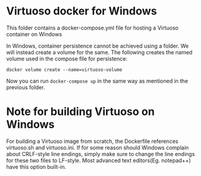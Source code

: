 # Virtuoso docker for Windows

This folder contains a docker-compose.yml file for hosting a Virtuoso container on Windows

In Windows, container persistence cannot be achieved using a folder. We will instead create a volume for the same.
The following creates the named volume used in the compose file for persistence:

```
docker volume create --name=virtuoso-volume
```

Now you can run ```docker-compose up``` in the same way as mentioned in the previous folder.

# Note for building Virtuoso on Windows

For building a Virtuoso image from scratch, the Dockerfile references virtuoso.sh and virtuoso.ini. If for some reason should Windows complain about CRLF-style line endings, simply make sure to change the line endings for these two files to LF-style. Most advanced text editors(Eg. notepad++) have this option built-in.